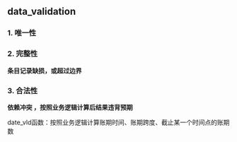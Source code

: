 ## data_validation

### 1. 唯一性

### 2. 完整性
**条目记录缺损，或超过边界**

### 3. 合法性
**依赖冲突 ，按照业务逻辑计算后结果违背预期**

date_vld函数：按照业务逻辑计算账期时间、账期跨度、截止某一个时间点的账期数

